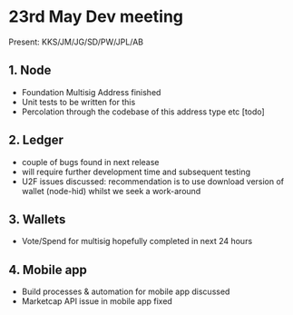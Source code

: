 # 23rd May Dev meeting

Present: KKS/JM/JG/SD/PW/JPL/AB

## 1. Node

- Foundation Multisig Address finished
- Unit tests to be written for this
- Percolation through the codebase of this address type etc [todo]

## 2. Ledger

- couple of bugs found in next release
- will require further development time and subsequent testing
- U2F issues discussed: recommendation is to use download version of wallet (node-hid) whilst we seek a work-around

## 3. Wallets

- Vote/Spend for multisig hopefully completed in next 24 hours

## 4. Mobile app

- Build processes & automation for mobile app discussed
- Marketcap API issue in mobile app fixed


